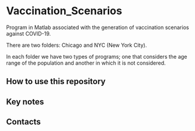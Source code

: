 # Vaccination_Scenarios
Program in Matlab associated with the generation of vaccination scenarios against COVID-19.


There are two folders: Chicago and NYC (New York City).

In each folder we have two types of programs; one that considers the age range of the population and another in which it is not considered.


## How to use this repository

## Key notes  

## Contacts
